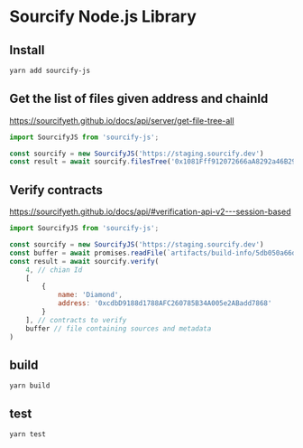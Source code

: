 # Sourcify Node.js Library

## Install
```bash
yarn add sourcify-js
```

## Get the list of files given address and chainId
https://sourcifyeth.github.io/docs/api/server/get-file-tree-all
```javascript
import SourcifyJS from 'sourcify-js';

const sourcify = new SourcifyJS('https://staging.sourcify.dev')
const result = await sourcify.filesTree('0x1081Fff912072666aA8292a46B290B04c69EdbfC', 4);
```

## Verify contracts
https://sourcifyeth.github.io/docs/api/#verification-api-v2---session-based
```javascript
import SourcifyJS from 'sourcify-js';

const sourcify = new SourcifyJS('https://staging.sourcify.dev')
const buffer = await promises.readFile(`artifacts/build-info/5db050a66d1a3d56db16d1fa718d837e.json`)
const result = await sourcify.verify(
    4, // chian Id
    [
        {
            name: 'Diamond',
            address: '0xcdbD9188d1788AFC260785B34A005e2ABadd7868'
        }
    ], // contracts to verify
    buffer // file containing sources and metadata
)
```

## build

```yarn build```

## test

```yarn test```
